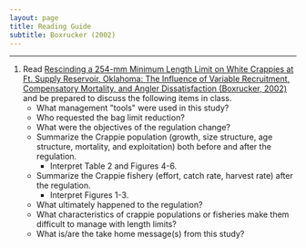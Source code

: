 ```yaml
---
layout: page
title: Reading Guide
subtitle: Boxrucker (2002)
---
```


----

1. Read [Rescinding a 254-mm Minimum Length Limit on White Crappies at Ft. Supply Reservoir, Oklahoma: The Influence of Variable Recruitment, Compensatory Mortality, and Angler Dissatisfaction (Boxrucker, 2002)](Boxrucker_2002_CrappieLengthLimit.pdf) and be prepared to discuss the following items in class.
    * What management "tools" were used in this study?
    * Who requested the bag limit reduction?
    * What were the objectives of the regulation change?
    * Summarize the Crappie population (growth, size structure, age structure, mortality, and exploitation) both before and after the regulation.
        * Interpret Table 2 and Figures 4-6.
    * Summarize the Crappie fishery (effort, catch rate, harvest rate) after the regulation.
        * Interpret Figures 1-3.
    * What ultimately happened to the regulation?
    * What characteristics of crappie populations or fisheries make them difficult to manage with length limits?
    * What is/are the take home message(s) from this study?

